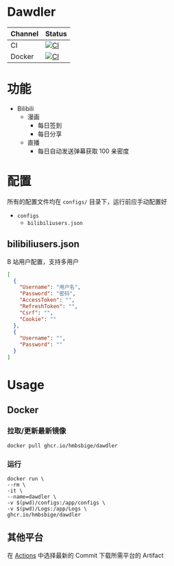 # Dawdler
Channel | Status
-|-
CI | [![CI](https://github.com/HMBSbige/Dawdler/workflows/CI/badge.svg)](https://github.com/HMBSbige/Dawdler/actions?query=workflow%3ACI)
Docker | [![CI](https://github.com/HMBSbige/Dawdler/workflows/Docker/badge.svg)](https://github.com/HMBSbige/Dawdler/actions?query=workflow%3ADocker)

# 功能
* Bilibili
  * 漫画
    * 每日签到
    * 每日分享
  * 直播
    * 每日自动发送弹幕获取 100 亲密度

# 配置
所有的配置文件均在 `configs/` 目录下，运行前应手动配置好

* `configs`
  * `bilibiliusers.json`

## bilibiliusers.json
B 站用户配置，支持多用户
```json
[
  {
    "Username": "用户名",
    "Password": "密码",
    "AccessToken": "",
    "RefreshToken": "",
    "Csrf": "",
    "Cookie": ""
  },
  {
    "Username": "",
    "Password": ""
  }
]
```

# Usage
## Docker
### 拉取/更新最新镜像
```
docker pull ghcr.io/hmbsbige/dawdler
```
### 运行
```
docker run \
--rm \
-it \
--name=dawdler \
-v $(pwd)/configs:/app/configs \
-v $(pwd)/Logs:/app/Logs \
ghcr.io/hmbsbige/dawdler
```

## 其他平台
在 [Actions](https://github.com/HMBSbige/Dawdler/actions?query=workflow%3ACI+branch%3Amaster+is%3Asuccess) 中选择最新的 Commit 下载所需平台的 Artifact
